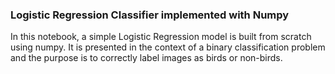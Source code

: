 ### Logistic Regression Classifier implemented with Numpy ###

In this notebook, a simple Logistic Regression model is built from scratch using numpy.
It is presented in the context of a binary classification problem and the purpose is to correctly label images as birds or non-birds.
